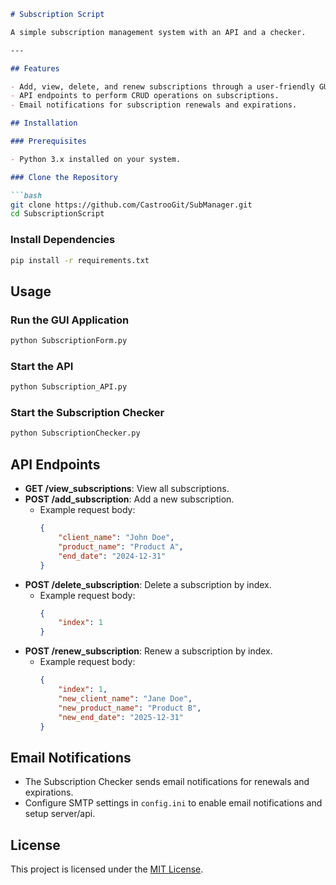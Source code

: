 
```markdown
# Subscription Script

A simple subscription management system with an API and a checker.

---

## Features

- Add, view, delete, and renew subscriptions through a user-friendly GUI.
- API endpoints to perform CRUD operations on subscriptions.
- Email notifications for subscription renewals and expirations.

## Installation

### Prerequisites

- Python 3.x installed on your system.

### Clone the Repository

```bash
git clone https://github.com/CastrooGit/SubManager.git
cd SubscriptionScript
```

### Install Dependencies

```bash
pip install -r requirements.txt
```

## Usage

### Run the GUI Application

```bash
python SubscriptionForm.py
```

### Start the API

```bash
python Subscription_API.py
```

### Start the Subscription Checker

```bash
python SubscriptionChecker.py
```

## API Endpoints

- **GET /view_subscriptions**: View all subscriptions.
- **POST /add_subscription**: Add a new subscription.
  - Example request body:
    ```json
    {
        "client_name": "John Doe",
        "product_name": "Product A",
        "end_date": "2024-12-31"
    }
    ```
- **POST /delete_subscription**: Delete a subscription by index.
  - Example request body:
    ```json
    {
        "index": 1
    }
    ```
- **POST /renew_subscription**: Renew a subscription by index.
  - Example request body:
    ```json
    {
        "index": 1,
        "new_client_name": "Jane Doe",
        "new_product_name": "Product B",
        "new_end_date": "2025-12-31"
    }
    ```

## Email Notifications

- The Subscription Checker sends email notifications for renewals and expirations.
- Configure SMTP settings in `config.ini` to enable email notifications and setup server/api.

## License

This project is licensed under the [MIT License](LICENSE).
```
